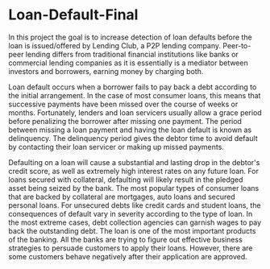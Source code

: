 # Loan-Default-Final

In this project the goal is to increase detection of loan defaults before the loan is issued/offered by Lending Club, a P2P lending company. Peer-to-peer lending differs from traditional financial institutions like banks or commercial lending companies as it is essentially is a mediator between investors and borrowers, earning money by charging both.

Loan default occurs when a borrower fails to pay back a debt according to the initial arrangement. In the case of most consumer loans, this means that successive payments have been missed over the course of weeks or months. Fortunately, lenders and loan servicers usually allow a grace period before penalizing the borrower after missing one payment. The period between missing a loan payment and having the loan default is known as delinquency. The delinquency period gives the debtor time to avoid default by contacting their loan servicer or making up missed payments.

Defaulting on a loan will cause a substantial and lasting drop in the debtor's credit score, as well as extremely high interest rates on any future loan. For loans secured with collateral, defaulting will likely result in the pledged asset being seized by the bank. The most popular types of consumer loans that are backed by collateral are mortgages, auto loans and secured personal loans. For unsecured debts like credit cards and student loans, the consequences of default vary in severity according to the type of loan. In the most extreme cases, debt collection agencies can garnish wages to pay back the outstanding debt.
The loan is one of the most important products of the banking. All the banks are trying to figure out effective business strategies to persuade customers to apply their loans. However, there are some customers behave negatively after their application are approved.
